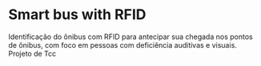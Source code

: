 # Smart bus with RFID
Identificação do ônibus com RFID para antecipar sua chegada nos pontos de ônibus, com foco em pessoas com deficiência auditivas e visuais.
Projeto de Tcc
